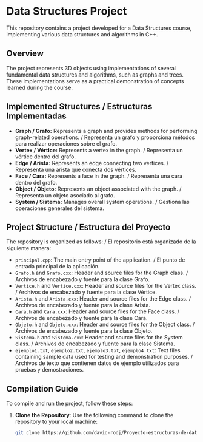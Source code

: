# Data Structures Project

This repository contains a project developed for a Data Structures course, implementing various data structures and algorithms in C++.

## Overview

The project represents 3D objects using implementations of several fundamental data structures and algorithms, such as graphs and trees. These implementations serve as a practical demonstration of concepts learned during the course.

## Implemented Structures / Estructuras Implementadas

- **Graph / Grafo:** Represents a graph and provides methods for performing graph-related operations. / Representa un grafo y proporciona métodos para realizar operaciones sobre el grafo.
- **Vertex / Vértice:** Represents a vertex in the graph. / Representa un vértice dentro del grafo.
- **Edge / Arista:** Represents an edge connecting two vertices. / Representa una arista que conecta dos vértices.
- **Face / Cara:** Represents a face in the graph. / Representa una cara dentro del grafo.
- **Object / Objeto:** Represents an object associated with the graph. / Representa un objeto asociado al grafo.
- **System / Sistema:** Manages overall system operations. / Gestiona las operaciones generales del sistema.


## Project Structure / Estructura del Proyecto

The repository is organized as follows: / El repositorio está organizado de la siguiente manera:

- `principal.cpp`: The main entry point of the application. / El punto de entrada principal de la aplicación.
- `Grafo.h` and `Grafo.cxx`: Header and source files for the Graph class. / Archivos de encabezado y fuente para la clase Grafo.
- `Vertice.h` and `Vertice.cxx`: Header and source files for the Vertex class. / Archivos de encabezado y fuente para la clase Vértice.
- `Arista.h` and `Arista.cxx`: Header and source files for the Edge class. / Archivos de encabezado y fuente para la clase Arista.
- `Cara.h` and `Cara.cxx`: Header and source files for the Face class. / Archivos de encabezado y fuente para la clase Cara.
- `Objeto.h` and `Objeto.cxx`: Header and source files for the Object class. / Archivos de encabezado y fuente para la clase Objeto.
- `Sistema.h` and `Sistema.cxx`: Header and source files for the System class. / Archivos de encabezado y fuente para la clase Sistema.
- `ejemplo1.txt`, `ejemplo2.txt`, `ejemplo3.txt`, `ejemplo4.txt`: Text files containing sample data used for testing and demonstration purposes. / Archivos de texto que contienen datos de ejemplo utilizados para pruebas y demostraciones.


## Compilation Guide

To compile and run the project, follow these steps:

1. **Clone the Repository**: Use the following command to clone the repository to your local machine:

   ```bash
   git clone https://github.com/david-rodj/Proyecto-estructuras-de-datos.git
